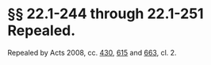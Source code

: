 # §§ 22.1-244 through 22.1-251 Repealed.

<p>Repealed by Acts 2008, cc. <a href='http://lis.virginia.gov/cgi-bin/legp604.exe?081+ful+CHAP0430'>430</a>, <a href='http://lis.virginia.gov/cgi-bin/legp604.exe?081+ful+CHAP0615'>615</a> and <a href='http://lis.virginia.gov/cgi-bin/legp604.exe?081+ful+CHAP0663'>663</a>, cl. 2.</p>